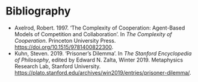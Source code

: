 # Bibliography

<!-- Chicago Style (UK) -->
<!-- (author, yyyy) -->

- Axelrod, Robert. 1997. ‘The Complexity of Cooperation: Agent-Based Models of Competition and Collaboration’. In *The Complexity of Cooperation*. Princeton University Press. https://doi.org/10.1515/9781400822300.
- Kuhn, Steven. 2019. ‘Prisoner’s Dilemma’. In *The Stanford Encyclopedia of Philosophy*, edited by Edward N. Zalta, Winter 2019. Metaphysics Research Lab, Stanford University. https://plato.stanford.edu/archives/win2019/entries/prisoner-dilemma/.
